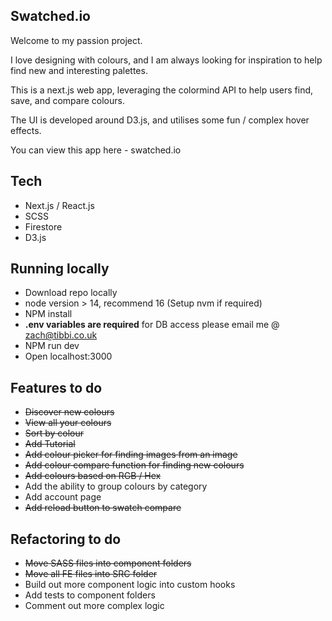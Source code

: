 ## Swatched.io

Welcome to my passion project.

I love designing with colours, and I am always looking for inspiration to help find new and interesting palettes.

This is a next.js web app, leveraging the colormind API to help users find, save, and compare colours.

The UI is developed around D3.js, and utilises some fun / complex hover effects.

You can view this app here - swatched.io

## Tech

- Next.js / React.js
- SCSS
- Firestore
- D3.js

## Running locally

- Download repo locally
- node version > 14, recommend 16 (Setup nvm if required)
- NPM install
- **.env variables are required** for DB access please email me @ zach@tibbi.co.uk
- NPM run dev
- Open localhost:3000

## Features to do

- ~~Discover new colours~~
- ~~View all your colours~~
- ~~Sort by colour~~
- ~~Add Tutorial~~
- ~~Add colour picker for finding images from an image~~
- ~~Add colour compare function for finding new colours~~
- ~~Add colours based on RGB / Hex~~
- Add the ability to group colours by category
- Add account page
- ~~Add reload button to swatch compare~~

## Refactoring to do

- ~~Move SASS files into component folders~~
- ~~Move all FE files into SRC folder~~
- Build out more component logic into custom hooks
- Add tests to component folders
- Comment out more complex logic

